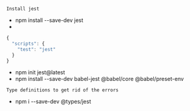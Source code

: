 `Install jest`

- npm install --save-dev jest
-

```javascript
{
  "scripts": {
    "test": "jest"
  }
}
```

- npm init jest@latest
- npm install --save-dev babel-jest @babel/core @babel/preset-env

`Type definitions to get rid of the errors`

- npm i --save-dev @types/jest
